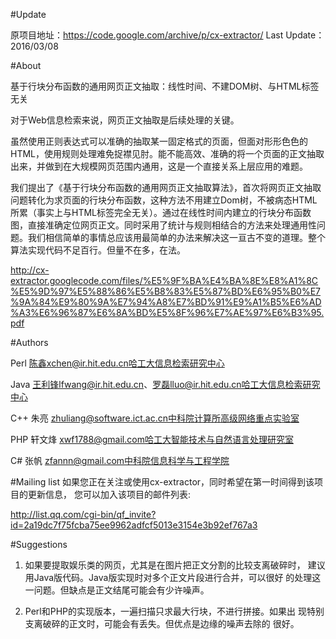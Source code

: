 #Update

原项目地址：https://code.google.com/archive/p/cx-extractor/
Last Update：2016/03/08

#About

基于行块分布函数的通用网页正文抽取：线性时间、不建DOM树、与HTML标签无关

对于Web信息检索来说，网页正文抽取是后续处理的关键。

虽然使用正则表达式可以准确的抽取某一固定格式的页面，但面对形形色色的HTML，使用规则处理难免捉襟见肘。能不能高效、准确的将一个页面的正文抽取出来，并做到在大规模网页范围内通用，这是一个直接关系上层应用的难题。

我们提出了《基于行块分布函数的通用网页正文抽取算法》，首次将网页正文抽取问题转化为求页面的行块分布函数，这种方法不用建立Dom树，不被病态HTML所累（事实上与HTML标签完全无关）。通过在线性时间内建立的行块分布函数图，直接准确定位网页正文。同时采用了统计与规则相结合的方法来处理通用性问题。我们相信简单的事情总应该用最简单的办法来解决这一亘古不变的道理。整个算法实现代码不足百行。但量不在多，在法。

http://cx-extractor.googlecode.com/files/%E5%9F%BA%E4%BA%8E%E8%A1%8C%E5%9D%97%E5%88%86%E5%B8%83%E5%87%BD%E6%95%B0%E7%9A%84%E9%80%9A%E7%94%A8%E7%BD%91%E9%A1%B5%E6%AD%A3%E6%96%87%E6%8A%BD%E5%8F%96%E7%AE%97%E6%B3%95.pdf


#Authors 

Perl 陈鑫xchen@ir.hit.edu.cn哈工大信息检索研究中心 

Java 王利锋lfwang@ir.hit.edu.cn、罗磊lluo@ir.hit.edu.cn哈工大信息检索研究中心 

C++ 朱亮 zhuliang@software.ict.ac.cn中科院计算所高级网络重点实验室 

PHP 轩文烽 xwf1788@gmail.com哈工大智能技术与自然语言处理研究室

C# 张帆 zfannn@gmail.com中科院信息科学与工程学院

#Mailing list
如果您正在关注或使用cx-extractor，同时希望在第一时间得到该项目的更新信息，
您可以加入该项目的邮件列表:

http://list.qq.com/cgi-bin/qf_invite?id=2a19dc7f75fcba75ee9962adfcf5013e3154e3b92ef767a3


#Suggestions

1. 如果要提取娱乐类的网页，尤其是在图片把正文分割的比较支离破碎时，
   建议用Java版代码。Java版实现时对多个正文片段进行合并，可以很好
   的处理这一问题。但缺点是正文结尾可能会有少许噪声。


2. Perl和PHP的实现版本，一遍扫描只求最大行块，不进行拼接。如果出
   现特别支离破碎的正文时，可能会有丢失。但优点是边缘的噪声去除的
   很好。
